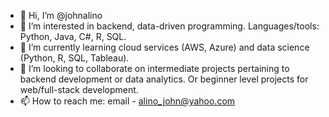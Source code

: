 - 👋 Hi, I’m @johnalino
- 👀 I’m interested in backend, data-driven programming. Languages/tools: Python, Java, C#, R, SQL.
- 🌱 I’m currently learning cloud services (AWS, Azure) and data science (Python, R, SQL, Tableau).
- 💞️ I’m looking to collaborate on intermediate projects pertaining to backend development or data analytics. Or beginner level projects for web/full-stack development.
- 📫 How to reach me: email - alino_john@yahoo.com

<!---
johnalino/johnalino is a ✨ special ✨ repository because its `README.md` (this file) appears on your GitHub profile.
You can click the Preview link to take a look at your changes.
--->
